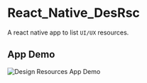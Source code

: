 # React_Native_DesRsc
A react native app to list `UI/UX` resources.

## App Demo
![Design Resources App Demo](./AppDemo/DesignDemo.gif)
